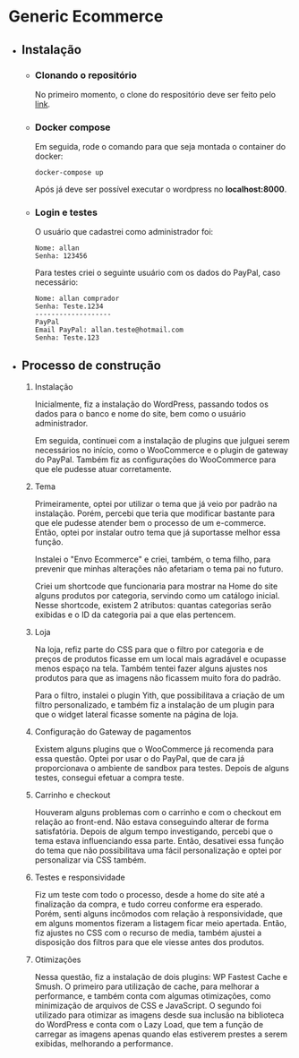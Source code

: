 # Generic Ecommerce #

- ## Instalação 

    - ### Clonando o repositório

        No primeiro momento, o clone do respositório deve ser feito pelo [link](https://github.com/allanros/generic-wordpress-ecommerce).

    - ### Docker compose

        Em seguida, rode o comando para que seja montada o container do docker:

          docker-compose up

        Após já deve ser possível executar o wordpress no **localhost:8000**.

    - ### Login e testes
        O usuário que cadastrei como administrador foi:
            
          Nome: allan
          Senha: 123456

        Para testes criei o seguinte usuário com os dados do PayPal, caso necessário:
            
          Nome: allan comprador
          Senha: Teste.1234
          -------------------
          PayPal 
          Email PayPal: allan.teste@hotmail.com
          Senha: Teste.123

- ## Processo de construção

    1. Instalação
        
        Inicialmente, fiz a instalação do WordPress, passando todos os dados para o banco e nome do site, bem como o usuário administrador.

        Em seguida, continuei com a instalação de plugins que julguei serem necessários no início, como o WooCommerce e o plugin de gateway do PayPal. Também fiz as configurações do WooCommerce para que ele pudesse atuar corretamente.

    2. Tema

        Primeiramente, optei por utilizar o tema que já veio por padrão na instalação. Porém, percebi que teria que modificar bastante para que ele pudesse atender bem o processo de um e-commerce. Então, optei por instalar outro tema que já suportasse melhor essa função.

        Instalei o "Envo Ecommerce" e criei, também, o tema filho, para prevenir que minhas alterações não afetariam o tema pai no futuro.

        Criei um shortcode que funcionaria para mostrar na Home do site alguns produtos por categoria, servindo como um catálogo inicial. Nesse shortcode, existem 2 atributos: quantas categorias serão exibidas e o ID da categoria pai a que elas pertencem.

    3. Loja

        Na loja, refiz parte do CSS para que o filtro por categoria e de preços de produtos ficasse em um local mais agradável e ocupasse menos espaço na tela. Também tentei fazer alguns ajustes nos produtos para que as imagens não ficassem muito fora do padrão.

        Para o filtro, instalei o plugin Yith, que possibilitava a criação de um filtro personalizado, e também fiz a instalação de um plugin para que o widget lateral ficasse somente na página de loja.

    4. Configuração do Gateway de pagamentos

        Existem alguns plugins que o WooCommerce já recomenda para essa questão. Optei por usar o do PayPal, que de cara já proporcionava o ambiente de sandbox para testes. Depois de alguns testes, consegui efetuar a compra teste.

    5. Carrinho e checkout

        Houveram alguns problemas com o carrinho e com o checkout em relação ao front-end. Não estava conseguindo alterar de forma satisfatória. Depois de algum tempo investigando, percebi que o tema estava influenciando essa parte. Então, desativei essa função do tema que não possibilitava uma fácil personalização e optei por personalizar via CSS também.

    6. Testes e responsividade

        Fiz um teste com todo o processo, desde a home do site até a finalização da compra, e tudo correu conforme era esperado. Porém, senti alguns incômodos com relação à responsividade, que em alguns momentos fizeram a listagem ficar meio apertada. Então, fiz ajustes no CSS com o recurso de media, também ajustei a disposição dos filtros para que ele viesse antes dos produtos.


    7. Otimizações

        Nessa questão, fiz a instalação de dois plugins: WP Fastest Cache e Smush. O primeiro para utilização de cache, para melhorar a performance, e também conta com algumas otimizações, como minimização de arquivos de CSS e JavaScript. O segundo foi utilizado para otimizar as imagens desde sua inclusão na biblioteca do WordPress e conta com o Lazy Load, que tem a função de carregar as imagens apenas quando elas estiverem prestes a serem exibidas, melhorando a performance.
        